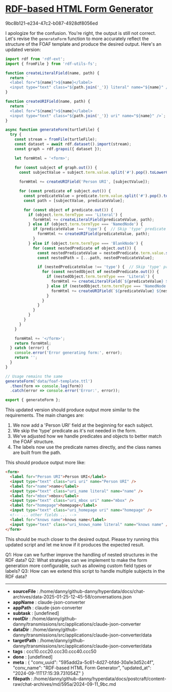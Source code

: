 # [RDF-based HTML Form Generator](https://claude.ai/chat/595add2a-5c61-4d27-bfdd-30a1e3d52c4f)

9bc8b121-e234-47c2-b087-4928df8056ed

 I apologize for the confusion. You're right, the output is still not correct. Let's revise the `generateForm` function to more accurately reflect the structure of the FOAF template and produce the desired output. Here's an updated version:

```javascript
import rdf from 'rdf-ext';
import { fromFile } from 'rdf-utils-fs';

function createLiteralField(name, path) {
  return `
  <label for="${name}">${name}</label>
  <input type="text" class="${path.join('_')} literal" name="${name}" />`;
}

function createURIField(name, path) {
  return `
  <label for="${name}">${name}</label>
  <input type="text" class="${path.join('_')} uri" name="${name}" />`;
}

async function generateForm(turtleFile) {
  try {
    const stream = fromFile(turtleFile);
    const dataset = await rdf.dataset().import(stream);
    const graph = rdf.grapoi({ dataset });

    let formHtml = '<form>';

    for (const subject of graph.out()) {
      const subjectValue = subject.term.value.split('#').pop().toLowerCase();
      
      formHtml += createURIField('Person URI', [subjectValue]);

      for (const predicate of subject.out()) {
        const predicateValue = predicate.term.value.split('#').pop().toLowerCase();
        const path = [subjectValue, predicateValue];

        for (const object of predicate.out()) {
          if (object.term.termType === 'Literal') {
            formHtml += createLiteralField(predicateValue, path);
          } else if (object.term.termType === 'NamedNode') {
            if (predicateValue !== 'type') {  // Skip 'type' predicate
              formHtml += createURIField(predicateValue, path);
            }
          } else if (object.term.termType === 'BlankNode') {
            for (const nestedPredicate of object.out()) {
              const nestedPredicateValue = nestedPredicate.term.value.split('#').pop().toLowerCase();
              const nestedPath = [...path, nestedPredicateValue];

              if (nestedPredicateValue !== 'type') {  // Skip 'type' predicate
                for (const nestedObject of nestedPredicate.out()) {
                  if (nestedObject.term.termType === 'Literal') {
                    formHtml += createLiteralField(`${predicateValue} ${nestedPredicateValue}`, nestedPath);
                  } else if (nestedObject.term.termType === 'NamedNode') {
                    formHtml += createURIField(`${predicateValue} ${nestedPredicateValue}`, nestedPath);
                  }
                }
              }
            }
          }
        }
      }
    }

    formHtml += '</form>';
    return formHtml;
  } catch (error) {
    console.error('Error generating form:', error);
    return '';
  }
}

// Usage remains the same
generateForm('data/foaf-template.ttl')
  .then(form => console.log(form))
  .catch(error => console.error('Error:', error));

export { generateForm };
```

This updated version should produce output more similar to the requirements. The main changes are:

1. We now add a 'Person URI' field at the beginning for each subject.
2. We skip the 'type' predicate as it's not needed in the form.
3. We've adjusted how we handle predicates and objects to better match the FOAF structure.
4. The labels now use the predicate names directly, and the class names are built from the path.

This should produce output more like:

```html
<form>
  <label for="Person URI">Person URI</label>
  <input type="text" class="uri uri" name="Person URI" />
  <label for="name">name</label>
  <input type="text" class="uri_name literal" name="name" />
  <label for="mbox">mbox</label>
  <input type="text" class="uri_mbox uri" name="mbox" />
  <label for="homepage">homepage</label>
  <input type="text" class="uri_homepage uri" name="homepage" />
  <!-- ... other fields ... -->
  <label for="knows name">knows name</label>
  <input type="text" class="uri_knows_name literal" name="knows name" />
</form>
```

This should be much closer to the desired output. Please try running this updated script and let me know if it produces the expected result.

Q1: How can we further improve the handling of nested structures in the RDF data?
Q2: What strategies can we implement to make the form generation more configurable, such as allowing custom field types or labels?
Q3: How can we extend this script to handle multiple subjects in the RDF data?

---

* **sourceFile** : /home/danny/github-danny/hyperdata/docs/chat-archives/data-2025-01-25-12-45-58/conversations.json
* **appName** : claude-json-converter
* **appPath** : claude-json-converter
* **subtask** : [undefined]
* **rootDir** : /home/danny/github-danny/transmissions/src/applications/claude-json-converter
* **dataDir** : /home/danny/github-danny/transmissions/src/applications/claude-json-converter/data
* **targetPath** : /home/danny/github-danny/transmissions/src/applications/claude-json-converter/data
* **tags** : ccc10.ccc20.ccc30.ccc40.ccc50
* **done** : [undefined]
* **meta** : {
  "conv_uuid": "595add2a-5c61-4d27-bfdd-30a1e3d52c4f",
  "conv_name": "RDF-based HTML Form Generator",
  "updated_at": "2024-09-11T17:15:39.731054Z"
}
* **filepath** : /home/danny/github-danny/hyperdata/docs/postcraft/content-raw/chat-archives/md/595a/2024-09-11_9bc.md